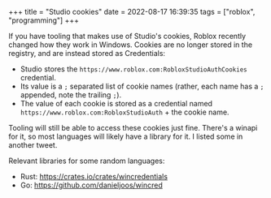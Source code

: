 +++
title = "Studio cookies"
date = 2022-08-17 16:39:35
tags = ["roblox", "programming"]
+++

If you have tooling that makes use of Studio's cookies, Roblox recently changed
how they work in Windows. Cookies are no longer stored in the registry, and are
instead stored as Credentials:

- Studio stores the `https://www.roblox.com:RobloxStudioAuthCookies` credential.
- Its value is a `;` separated list of cookie names (rather, each name has a `;`
  appended, note the trailing `;`).
- The value of each cookie is stored as a credential named
  `https://www.roblox.com:RobloxStudioAuth` + the cookie name.

Tooling will still be able to access these cookies just fine. There's a winapi
for it, so most languages will likely have a library for it. I listed some in
another tweet.

Relevant libraries for some random languages:

- Rust: https://crates.io/crates/wincredentials
- Go: https://github.com/danieljoos/wincred
